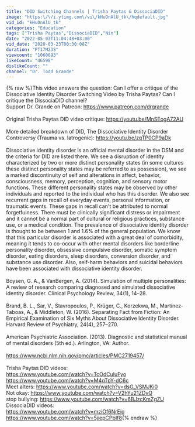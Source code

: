 ```yaml
---
title: "DID Switching Channels | Trisha Paytas & DissociaDID"
image: "https:\/\/i.ytimg.com\/vi\/kHuOnAlU_tk\/hqdefault.jpg"
vid_id: "kHuOnAlU_tk"
categories: "Education"
tags: ["Trisha Paytas","DissociaDID","Nin"]
date: "2022-05-03T11:04:48+03:00"
vid_date: "2020-03-23T00:30:08Z"
duration: "PT17M23S"
viewcount: "1060693"
likeCount: "46598"
dislikeCount: ""
channel: "Dr. Todd Grande"
---
```

{% raw %}This video answers the question: Can I offer a critique of the Dissociative Identity Disorder Switching Video by Trisha Paytas? Can I critique the DissociaDID channel?<br />Support Dr. Grande on Patreon: <a rel="nofollow" target="blank" href="https://www.patreon.com/drgrande">https://www.patreon.com/drgrande</a><br /><br />Original Trisha Paytas DID video critique: <a rel="nofollow" target="blank" href="https://youtu.be/MnSEogA72AU">https://youtu.be/MnSEogA72AU</a><br /><br />More detailed breakdown of DID, The Dissociative Identity Disorder Controversy (Trauma vs. Iatrogenic): <a rel="nofollow" target="blank" href="https://youtu.be/zqTP0CP9aDk">https://youtu.be/zqTP0CP9aDk</a><br /><br />Dissociative identity disorder is an official mental disorder in the DSM and the criteria for DID are listed there. We see a disruption of identity characterized by two or more distinct personality states (in some cultures these distinct personality states may be referred to as possession), we see a marked discontinuity of self and alterations in affect, behavior, consciousness, memory, perception, cognition, and sensory motor functions. These different personality states may be observed by other individuals and reported to the individual who has this disorder. We also see recurrent gaps in recall of everyday events, personal information, or traumatic events. These gaps in recall can't be attributed to normal forgetfulness. There must be clinically significant distress or impairment and it cannot be a normal part of cultural or religious practices, substance use, or a medical condition. The prevalence of dissociative identity disorder is thought to be between 1 and 1.6% of the general population. We know that this particular disorder is associated with a great deal of comorbidity, meaning it tends to co-occur with other mental disorders like borderline personality disorder, obsessive compulsive disorder, somatic symptom disorder, eating disorders, sleep disorders, conversion disorder, and substance use disorder. Also, self-harm behaviors and suicidal behaviors have been associated with dissociative identity disorder. <br /><br />Boysen, G. A., &amp; VanBergen, A. (2014). Simulation of multiple personalities: A review of research comparing diagnosed and simulated dissociative identity disorder. Clinical Psychology Review, 34(1), 14–28.<br /><br />Brand, B. L., Sar, V., Stavropoulos, P., Krüger, C., Korzekwa, M., Martínez-Taboas, A., &amp; Middleton, W. (2016). Separating Fact from Fiction: An Empirical Examination of Six Myths About Dissociative Identity Disorder. Harvard Review of Psychiatry, 24(4), 257–270.<br /><br />American Psychiatric Association. (2013). Diagnostic and statistical manual of mental disorders (5th ed.). Arlington, VA: Author.<br /><br /><a rel="nofollow" target="blank" href="https://www.ncbi.nlm.nih.gov/pmc/articles/PMC2719457/">https://www.ncbi.nlm.nih.gov/pmc/articles/PMC2719457/</a><br /><br />Trisha Paytas DID videos:<br /><a rel="nofollow" target="blank" href="https://www.youtube.com/watch?v=TcOdCuluFyo">https://www.youtube.com/watch?v=TcOdCuluFyo</a><br /><a rel="nofollow" target="blank" href="https://www.youtube.com/watch?v=M4qTpY-dC6c">https://www.youtube.com/watch?v=M4qTpY-dC6c</a><br />Meet alters: <a rel="nofollow" target="blank" href="https://www.youtube.com/watch?v=dsG_VSMJKi0">https://www.youtube.com/watch?v=dsG_VSMJKi0</a><br />Not okay: <a rel="nofollow" target="blank" href="https://www.youtube.com/watch?v=V2hYu21ZDvQ">https://www.youtube.com/watch?v=V2hYu21ZDvQ</a><br />stop bullying: <a rel="nofollow" target="blank" href="https://www.youtube.com/watch?v=6BJzcKmZgZU">https://www.youtube.com/watch?v=6BJzcKmZgZU</a><br />DissociaDID videos: <br /><a rel="nofollow" target="blank" href="https://www.youtube.com/watch?v=mziOf6NrEio">https://www.youtube.com/watch?v=mziOf6NrEio</a><br /><a rel="nofollow" target="blank" href="https://www.youtube.com/watch?v=5jiepCPbIf8">https://www.youtube.com/watch?v=5jiepCPbIf8</a>{% endraw %}
